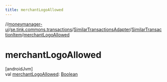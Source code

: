 ```yaml
---
title: merchantLogoAllowed
---
```

//[moneymanager-ui](../../../../index.html)/[se.tink.commons.transactions](../../index.html)/[SimilarTransactionsAdapter](../index.html)/[SimilarTransactionItem](index.html)/[merchantLogoAllowed](merchant-logo-allowed.html)



# merchantLogoAllowed



[androidJvm]\
val [merchantLogoAllowed](merchant-logo-allowed.html): [Boolean](https://kotlinlang.org/api/latest/jvm/stdlib/kotlin/-boolean/index.html)




